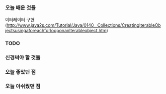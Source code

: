 ##


### 오늘 배운 것들
이터레이터 구현 (http://www.java2s.com/Tutorial/Java/0140__Collections/CreatingIterableObjectsusingaforeachforlooponanIterableobject.htm)




### TODO

### 신경써야 할 것들




### 오늘 좋았던 점

### 오늘 아쉬웠던 점